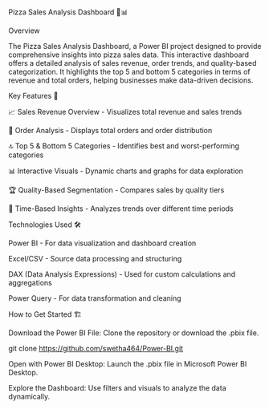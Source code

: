 Pizza Sales Analysis Dashboard 🍕📊

Overview

The Pizza Sales Analysis Dashboard, a Power BI project designed to provide comprehensive insights into pizza sales data. This interactive dashboard offers a detailed analysis of sales revenue, order trends, and quality-based categorization. It highlights the top 5 and bottom 5 categories in terms of revenue and total orders, helping businesses make data-driven decisions.

Key Features 🚀

📈 Sales Revenue Overview - Visualizes total revenue and sales trends

🍕 Order Analysis - Displays total orders and order distribution

🔝 Top 5 & Bottom 5 Categories - Identifies best and worst-performing categories

📊 Interactive Visuals - Dynamic charts and graphs for data exploration

🏆 Quality-Based Segmentation - Compares sales by quality tiers

📅 Time-Based Insights - Analyzes trends over different time periods

Technologies Used 🛠️

Power BI - For data visualization and dashboard creation

Excel/CSV - Source data processing and structuring

DAX (Data Analysis Expressions) - Used for custom calculations and aggregations

Power Query - For data transformation and cleaning

How to Get Started 🏗️

Download the Power BI File: Clone the repository or download the .pbix file.

git clone https://github.com/swetha464/Power-BI.git

Open with Power BI Desktop: Launch the .pbix file in Microsoft Power BI Desktop.

Explore the Dashboard: Use filters and visuals to analyze the data dynamically.
